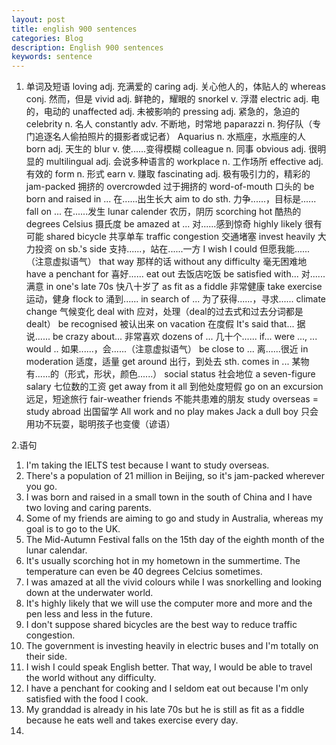 ```yaml
---
layout: post
title: english 900 sentences
categories: Blog
description: English 900 sentences
keywords: sentence
---
```


1. 单词及短语
loving  adj. 充满爱的
caring  adj. 关心他人的，体贴人的
whereas  conj. 然而，但是
vivid  adj. 鲜艳的，耀眼的
snorkel  v. 浮潜
electric  adj. 电的，电动的
unaffected  adj. 未被影响的
pressing  adj. 紧急的，急迫的
celebrity  n. 名人
constantly  adv.  不断地，时常地
paparazzi  n. 狗仔队（专门追逐名人偷拍照片的摄影者或记者）
Aquarius  n. 水瓶座，水瓶座的人
born  adj. 天生的
blur  v. 使......变得模糊
colleague  n. 同事
obvious  adj. 很明显的
multilingual  adj. 会说多种语言的
workplace  n. 工作场所
effective  adj. 有效的
form  n. 形式
earn  v. 赚取
fascinating  adj. 极有吸引力的，精彩的
jam-packed  拥挤的
overcrowded 过于拥挤的
word-of-mouth  口头的
be born and raised in ... 在......出生长大
aim to do sth.  力争......，目标是......
fall on ...  在......发生
lunar calender  农历，阴历
scorching hot  酷热的
degrees Celsius  摄氏度
be amazed at ...  对......感到惊奇
highly likely  很有可能
shared bicycle  共享单车
traffic congestion  交通堵塞
invest heavily  大力投资
on sb.'s side  支持......，站在......一方
I wish I could   但愿我能......（注意虚拟语气）
that way  那样的话
without any difficulty  毫无困难地
have a penchant for  喜好......
eat out  去饭店吃饭
be satisfied with...  对......满意
in one's late 70s  快八十岁了
as fit as a fiddle  非常健康
take exercise  运动，健身
flock to   涌到......
in search of ...  为了获得......，寻求......
climate change  气候变化
deal with  应对，处理（deal的过去式和过去分词都是dealt）
be recognised  被认出来
on vacation  在度假
It's said that...  据说......
be crazy about...  非常喜欢
dozens of ...  几十个......
if... were ..., ... would ..  如果......，会......（注意虚拟语气）
be close to ...  离......很近
in moderation  适度，适量
get around  出行，到处去
sth. comes in ...  某物有......的（形式，形状，颜色......）
social status  社会地位
a seven-figure salary  七位数的工资
get away from it all  到他处度短假
go on an excursion  远足，短途旅行
fair-weather friends  不能共患难的朋友
study overseas = study abroad  出国留学
All work and no play makes Jack a dull boy  只会用功不玩耍，聪明孩子也变傻（谚语）

2.语句
1) I'm taking the IELTS test because I want to study overseas.
2) There's a population of 21 million in Beijing, so it's jam-packed wherever you go.
3) I was born and raised in a small town in the south of China and I have two loving and caring parents.
4) Some of my friends are aiming to go and study in Australia, whereas my goal is to go to the UK.
5) The Mid-Autumn Festival falls on the 15th day of the eighth month of the lunar calendar.
6) It's usually scorching hot in my hometown in the summertime. The temperature can even be 40 degrees Celcius sometimes.
7) I was amazed at all the vivid colours while I was snorkelling and looking down at the underwater world.
8) It's highly likely that we will use the computer more and more and the pen less and less in the future.
9) I don't suppose shared bicycles are the best way to reduce traffic congestion.
10) The government is investing heavily in electric buses and I'm totally on their side.
11) I wish I could speak English better. That way, I would be able to travel the world without any difficulty.
12) I have a penchant for cooking and I seldom eat out because I'm only satisfied with the food I cook.
13) My granddad is already in his late 70s but he is still as fit as a fiddle because he eats well and takes exercise every day.
14) 
